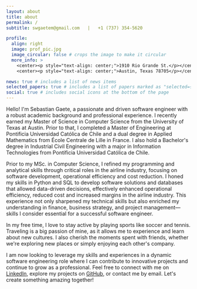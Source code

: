 ```yaml
---
layout: about
title: about
permalink: /
subtitle: swgaetem@gmail.com   |   +1 (737) 354-5620

profile:
  align: right
  image: prof_pic.jpg
  image_circular: false # crops the image to make it circular
  more_info: >
    <center><p style="text-align: center;">1910 Rio Grande St.</p></center>
    <center><p style="text-align: center;">Austin, Texas 78705</p></center>

news: true # includes a list of news items
selected_papers: true # includes a list of papers marked as "selected={true}"
social: true # includes social icons at the bottom of the page
---
```


Hello! I'm Sebastian Gaete, a passionate and driven software engineer with a robust academic background and professional experience. I recently earned my Master of Science in Computer Science from the University of Texas at Austin. Prior to that, I completed a Master of Engineering at Pontificia Universidad Católica de Chile and a dual degree in Applied Mathematics from École Centrale de Lille in France. I also hold a Bachelor's degree in Industrial Civil Engineering with a major in Information Technologies from Pontificia Universidad Católica de Chile.

Prior to my MSc. in Computer Science, I refined my programming and analytical skills through critical roles in the airline industry, focusing on software development, operational efficiency and cost reduction. I honed my skills in Python and SQL to develop software solutions and databases that allowed data-driven decisions, effectively enhanced operational efficiency, reduced cost and increased margins in the airline industry.  This experience not only sharpened my technical skills but also enriched my understanding in finance, business strategy, and project management—skills I consider essential for a successful software engineer.

In my free time, I love to stay active by playing sports like soccer and tennis. Traveling is a big passion of mine, as it allows me to experience and learn about new cultures. I also cherish the moments spent with friends, whether we're exploring new places or simply enjoying each other's company. 

I am now looking to leverage my skills and experiences in a dynamic software engineering role where I can contribute to innovative projects and continue to grow as a professional. Feel free to connect with me on [LinkedIn](https://linkedin.com/in/sebastianwgm), explore my projects on [GitHub](https://github.com/sebastianwgm), or contact me by email. Let's create something amazing together!
